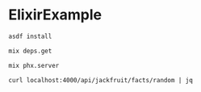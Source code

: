 # ElixirExample

```bash
asdf install
```

```bash
mix deps.get
```

```bash
mix phx.server
```

```
curl localhost:4000/api/jackfruit/facts/random | jq
```